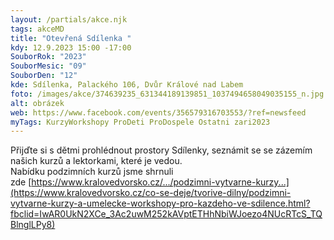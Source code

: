 ```yaml
---
layout: /partials/akce.njk
tags: akceMD
title: "Otevřená Sdílenka "
kdy: 12.9.2023 15:00 -17:00
SouborRok: "2023"
SouborMesic: "09"
SouborDen: "12"
kde: Sdílenka, Palackého 106, Dvůr Králové nad Labem
foto: /images/akce/374639235_631344189139851_1037494658049035155_n.jpg
alt: obrázek
web: https://www.facebook.com/events/356579316703553/?ref=newsfeed
myTags: KurzyWorkshopy ProDeti ProDospele Ostatni zari2023
---
```

<!--StartFragment-->

Přijďte si s dětmi prohlédnout prostory Sdílenky, seznámit se se zázemím našich kurzů a lektorkami, které je vedou.\
Nabídku podzimních kurzů jsme shrnuli zde [https://www.kralovedvorsko.cz/.../podzimni-vytvarne-kurzy...](https://www.kralovedvorsko.cz/co-se-deje/tvorive-dilny/podzimni-vytvarne-kurzy-a-umelecke-workshopy-pro-kazdeho-ve-sdilence.html?fbclid=IwAR0UkN2XCe_3Ac2uwM252kAVptETHhNbiWJoezo4NUcRTcS_TQBlnglLPy8)

<!--EndFragment-->
